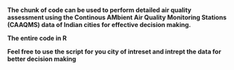 **The chunk of code can be used to perform detailed air quality assessment using the Continous AMbient Air Quality Monitoring Stations (CAAQMS) data of Indian cities for effective decision making.**

**The entire code in R**

**Feel free to use the script for you city of intreset and intrept the data for better decision making**
